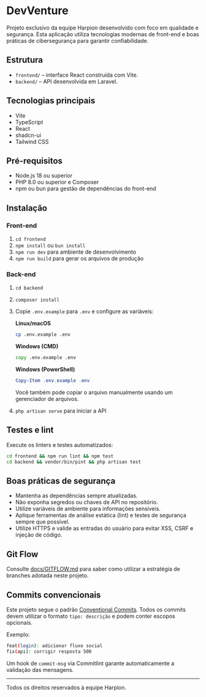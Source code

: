 # DevVenture

Projeto exclusivo da equipe Harpion desenvolvido com foco em qualidade e segurança. Esta aplicação utiliza tecnologias modernas de front-end e boas práticas de cibersegurança para garantir confiabilidade.

## Estrutura

- `frontend/` – interface React construída com Vite.
- `backend/` – API desenvolvida em Laravel.

## Tecnologias principais
- Vite
- TypeScript
- React
- shadcn-ui
- Tailwind CSS

## Pré-requisitos
- Node.js 18 ou superior
- PHP 8.0 ou superior e Composer
- npm ou bun para gestão de dependências do front-end

## Instalação

### Front-end
1. `cd frontend`
2. `npm install` ou `bun install`
3. `npm run dev` para ambiente de desenvolvimento
4. `npm run build` para gerar os arquivos de produção

### Back-end
1. `cd backend`
2. `composer install`
3. Copie `.env.example` para `.env` e configure as variáveis:

   **Linux/macOS**

   ```bash
   cp .env.example .env
   ```

   **Windows (CMD)**

   ```cmd
   copy .env.example .env
   ```

   **Windows (PowerShell)**

   ```powershell
   Copy-Item .env.example .env
   ```

   Você também pode copiar o arquivo manualmente usando um gerenciador de arquivos.
4. `php artisan serve` para iniciar a API

## Testes e lint
Execute os linters e testes automatizados:

```bash
cd frontend && npm run lint && npm test
cd backend && vendor/bin/pint && php artisan test
```

## Boas práticas de segurança
- Mantenha as dependências sempre atualizadas.
- Não exponha segredos ou chaves de API no repositório.
- Utilize variáveis de ambiente para informações sensíveis.
- Aplique ferramentas de análise estática (lint) e testes de segurança sempre que possível.
- Utilize HTTPS e valide as entradas do usuário para evitar XSS, CSRF e injeção de código.

## Git Flow
Consulte [docs/GITFLOW.md](docs/GITFLOW.md) para saber como utilizar a estratégia de branches adotada neste projeto.

## Commits convencionais
Este projeto segue o padrão [Conventional Commits](https://www.conventionalcommits.org/).
Todos os commits devem utilizar o formato `tipo: descrição` e podem conter escopos opcionais.

Exemplo:
```bash
feat(login): adicionar fluxo social
fix(api): corrigir resposta 500
```

Um hook de `commit-msg` via Commitlint garante automaticamente a validação das mensagens.

---
Todos os direitos reservados à equipe Harpion.
